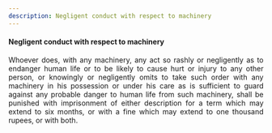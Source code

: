```yaml
---
description: Negligent conduct with respect to machinery
---
```


#### Negligent conduct with respect to machinery
<div style="text-align: justify">

Whoever does, with any machinery, any act so rashly or negligently as to endanger human life or to be likely to cause hurt or injury to any other person, or knowingly or negligently omits to take such order with any machinery in his possession or under his care as is sufficient to guard against any probable danger to human life from such machinery, shall be punished with imprisonment of either description for a term which may extend to six months, or with a fine which may extend to one thousand rupees, or with both.

</div>
